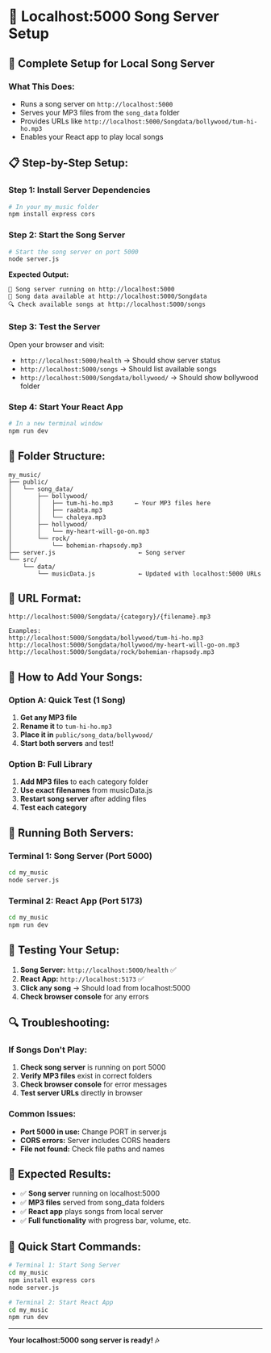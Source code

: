 # 🎵 Localhost:5000 Song Server Setup

## 🚀 **Complete Setup for Local Song Server**

### **What This Does:**
- Runs a song server on `http://localhost:5000`
- Serves your MP3 files from the `song_data` folder
- Provides URLs like `http://localhost:5000/Songdata/bollywood/tum-hi-ho.mp3`
- Enables your React app to play local songs

## 📋 **Step-by-Step Setup:**

### **Step 1: Install Server Dependencies**
```bash
# In your my_music folder
npm install express cors
```

### **Step 2: Start the Song Server**
```bash
# Start the song server on port 5000
node server.js
```

**Expected Output:**
```
🎵 Song server running on http://localhost:5000
📁 Song data available at http://localhost:5000/Songdata
🔍 Check available songs at http://localhost:5000/songs
```

### **Step 3: Test the Server**
Open your browser and visit:
- `http://localhost:5000/health` → Should show server status
- `http://localhost:5000/songs` → Should list available songs
- `http://localhost:5000/Songdata/bollywood/` → Should show bollywood folder

### **Step 4: Start Your React App**
```bash
# In a new terminal window
npm run dev
```

## 📁 **Folder Structure:**
```
my_music/
├── public/
│   └── song_data/
│       ├── bollywood/
│       │   ├── tum-hi-ho.mp3      ← Your MP3 files here
│       │   ├── raabta.mp3
│       │   └── chaleya.mp3
│       ├── hollywood/
│       │   └── my-heart-will-go-on.mp3
│       └── rock/
│           └── bohemian-rhapsody.mp3
├── server.js                       ← Song server
└── src/
    └── data/
        └── musicData.js            ← Updated with localhost:5000 URLs
```

## 🎯 **URL Format:**
```
http://localhost:5000/Songdata/{category}/{filename}.mp3

Examples:
http://localhost:5000/Songdata/bollywood/tum-hi-ho.mp3
http://localhost:5000/Songdata/hollywood/my-heart-will-go-on.mp3
http://localhost:5000/Songdata/rock/bohemian-rhapsody.mp3
```

## 🔧 **How to Add Your Songs:**

### **Option A: Quick Test (1 Song)**
1. **Get any MP3 file**
2. **Rename it** to `tum-hi-ho.mp3`
3. **Place it in** `public/song_data/bollywood/`
4. **Start both servers** and test!

### **Option B: Full Library**
1. **Add MP3 files** to each category folder
2. **Use exact filenames** from musicData.js
3. **Restart song server** after adding files
4. **Test each category**

## 🚦 **Running Both Servers:**

### **Terminal 1: Song Server (Port 5000)**
```bash
cd my_music
node server.js
```

### **Terminal 2: React App (Port 5173)**
```bash
cd my_music
npm run dev
```

## 📱 **Testing Your Setup:**

1. **Song Server:** `http://localhost:5000/health` ✅
2. **React App:** `http://localhost:5173` ✅
3. **Click any song** → Should load from localhost:5000
4. **Check browser console** for any errors

## 🔍 **Troubleshooting:**

### **If Songs Don't Play:**
1. **Check song server** is running on port 5000
2. **Verify MP3 files** exist in correct folders
3. **Check browser console** for error messages
4. **Test server URLs** directly in browser

### **Common Issues:**
- **Port 5000 in use:** Change PORT in server.js
- **CORS errors:** Server includes CORS headers
- **File not found:** Check file paths and names

## 🎵 **Expected Results:**

- ✅ **Song server** running on localhost:5000
- ✅ **MP3 files** served from song_data folders
- ✅ **React app** plays songs from local server
- ✅ **Full functionality** with progress bar, volume, etc.

## 🚀 **Quick Start Commands:**

```bash
# Terminal 1: Start Song Server
cd my_music
npm install express cors
node server.js

# Terminal 2: Start React App
cd my_music
npm run dev
```

---

**Your localhost:5000 song server is ready! 🎶**